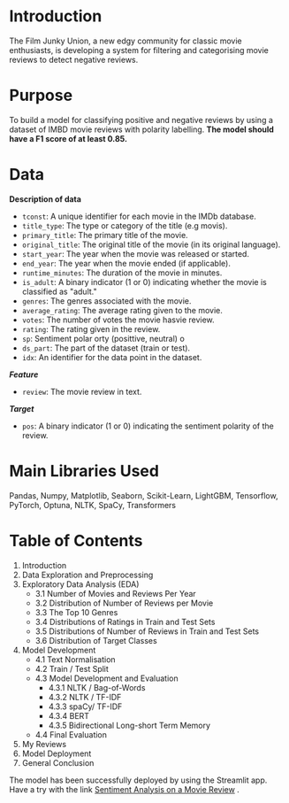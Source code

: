 # Introduction
The Film Junky Union, a new edgy community for classic movie enthusiasts, is developing a system for filtering and categorising movie reviews to detect negative reviews. 

# Purpose
To build a model for classifying positive and negative reviews by using a dataset of IMBD movie reviews with polarity labelling. **The model should have a F1 score of at least 0.85.**

# Data
**Description of data**
- `tconst`: A unique identifier for each movie in the IMDb database.
- `title_type`: The type or category of the title (e.g movis).
- `primary_title`: The primary title of the movie.
- `original_title`: The original title of the movie (in its original language).
- `start_year`: The year when the movie was released or started.
- `end_year`: The year when the movie ended (if applicable).
- `runtime_minutes`: The duration of the movie in minutes.
- `is_adult`: A binary indicator (1 or 0) indicating whether the movie is classified as "adult."
- `genres`: The genres associated with the movie.
- `average_rating`: The average rating given to the movie.
- `votes`: The number of votes the movie hasvie review.
- `rating`: The rating given in the review.
- `sp`: Sentiment polar orty (posittive, neutral) o
- `ds_part`: The part of the dataset (train or test).
- `idx`: An identifier for the data point in the dataset.

***Feature***
- `review`: The movie review in text.

***Target***
- `pos`: A binary indicator (1 or 0) indicating the sentiment polarity of the review.

# Main Libraries Used
Pandas, Numpy, Matplotlib, Seaborn, Scikit-Learn, LightGBM, Tensorflow, PyTorch, Optuna, NLTK, SpaCy, Transformers

# Table of Contents
1. Introduction
2. Data Exploration and Preprocessing
3. Exploratory Data Analysis (EDA)
   - 3.1 Number of Movies and Reviews Per Year
   - 3.2 Distribution of Number of Reviews per Movie
   - 3.3 The Top 10 Genres
   - 3.4 Distributions of Ratings in Train and Test Sets
   - 3.5 Distributions of Number of Reviews in Train and Test Sets
   - 3.6 Distribution of Target Classes
4. Model Development
   - 4.1 Text Normalisation
   - 4.2 Train / Test Split
   - 4.3 Model Development and Evaluation
       - 4.3.1 NLTK / Bag-of-Words
       - 4.3.2 NLTK / TF-IDF
       - 4.3.3 spaCy/ TF-IDF
       - 4.3.4 BERT
       - 4.3.5 Bidirectional Long-short Term Memory
   - 4.4 Final Evaluation
5. My Reviews
6. Model Deployment
7. General Conclusion

The model has been successfully deployed by using the Streamlit app. Have a try with the link [Sentiment Analysis on a Movie Review](https://moviereviewpolarityapppy-estdryd4emjykb4gz99yk9.streamlit.app/) .
